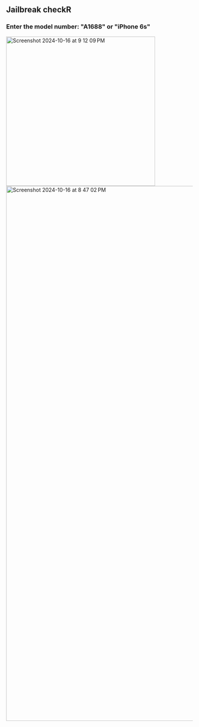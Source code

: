 ## Jailbreak checkR
### Enter the model number: "A1688" or "iPhone 6s"
<img width="402" alt="Screenshot 2024-10-16 at 9 12 09 PM" src="https://github.com/user-attachments/assets/204444ab-3533-4a3c-b9ce-997f2d65342d">
<img width="1440" alt="Screenshot 2024-10-16 at 8 47 02 PM" src="https://github.com/user-attachments/assets/877014e5-e7dc-4332-a8de-4391c646068f">
